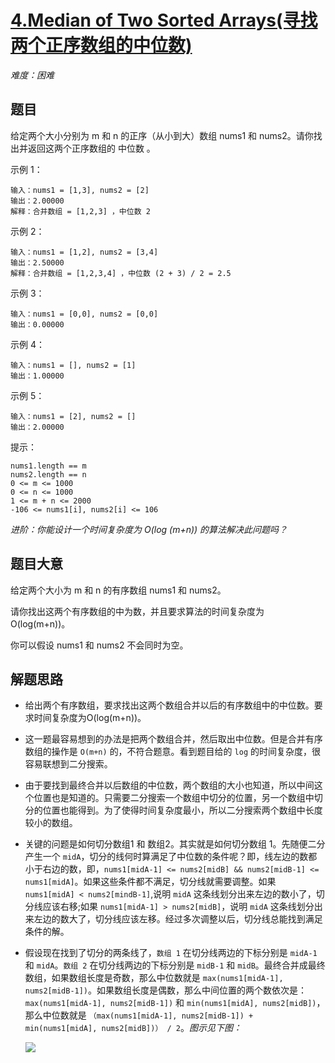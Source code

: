 # [4.Median of Two Sorted Arrays(寻找两个正序数组的中位数)](https://leetcode-cn.com/problems/median-of-two-sorted-arrays/)

*难度：困难*

## 题目

给定两个大小分别为 m 和 n 的正序（从小到大）数组 nums1 和 nums2。请你找出并返回这两个正序数组的 中位数 。

示例 1：

```
输入：nums1 = [1,3], nums2 = [2]
输出：2.00000
解释：合并数组 = [1,2,3] ，中位数 2
```

示例 2：

```
输入：nums1 = [1,2], nums2 = [3,4]
输出：2.50000
解释：合并数组 = [1,2,3,4] ，中位数 (2 + 3) / 2 = 2.5
```

示例 3：

```
输入：nums1 = [0,0], nums2 = [0,0]
输出：0.00000
```

示例 4：

```
输入：nums1 = [], nums2 = [1]
输出：1.00000
```

示例 5：

```
输入：nums1 = [2], nums2 = []
输出：2.00000
```

提示：

```
nums1.length == m
nums2.length == n
0 <= m <= 1000
0 <= n <= 1000
1 <= m + n <= 2000
-106 <= nums1[i], nums2[i] <= 106
```

*进阶：你能设计一个时间复杂度为 O(log (m+n)) 的算法解决此问题吗？*

## 题目大意

给定两个大小为 m 和 n 的有序数组 nums1 和 nums2。

请你找出这两个有序数组的中为数，并且要求算法的时间复杂度为 O(log(m+n))。

你可以假设 nums1 和 nums2 不会同时为空。

## 解题思路

- 给出两个有序数组，要求找出这两个数组合并以后的有序数组中的中位数。要求时间复杂度为O(log(m+n))。

- 这一题最容易想到的办法是把两个数组合并，然后取出中位数。但是合并有序数组的操作是 `O(m+n)` 的，不符合题意。看到题目给的 `log` 的时间复杂度，很容易联想到二分搜索。

- 由于要找到最终合并以后数组的中位数，两个数组的大小也知道，所以中间这个位置也是知道的。只需要二分搜索一个数组中切分的位置，另一个数组中切分的位置也能得到。为了使得时间复杂度最小，所以二分搜索两个数组中长度较小的数组。

- 关键的问题是如何切分数组1 和 数组2。其实就是如何切分数组 1。先随便二分产生一个 `midA`，切分的线何时算满足了中位数的条件呢？即，线左边的数都小于右边的数，即，`nums1[midA-1] <= nums2[midB] && nums2[midB-1] <= nums1[midA]`。如果这些条件都不满足，切分线就需要调整。如果 `nums1[midA] < nums2[mindB-1]`,说明 `midA` 这条线划分出来左边的数小了，切分线应该右移;如果 `nums1[midA-1] > nums2[midB]`，说明 `midA` 这条线划分出来左边的数大了，切分线应该左移。经过多次调整以后，切分线总能找到满足条件的解。

- 假设现在找到了切分的两条线了，`数组 1` 在切分线两边的下标分别是 `midA-1` 和 `midA`。`数组 2` 在切分线两边的下标分别是 `midB-1` 和 `midB`。最终合并成最终数组，如果数组长度是奇数，那么中位数就是 `max(nums1[midA-1], nums2[midB-1])`。如果数组长度是偶数，那么中间位置的两个数依次是：`max(nums1[midA-1], nums2[midB-1])` 和 `min(nums1[midA], nums2[midB])`，那么中位数就是 `（max(nums1[midA-1], nums2[midB-1]) + min(nums1[midA], nums2[midB])） / 2`。*图示见下图：*

    ![](https://img.halfrost.com/Leetcode/leetcode_4.png)